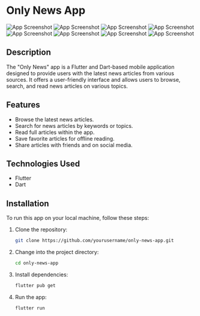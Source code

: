 # Only News App

![App Screenshot](1.png)
![App Screenshot](2.png)
![App Screenshot](3.png)
![App Screenshot](4.png)
![App Screenshot](5.png)
![App Screenshot](6.png)
![App Screenshot](7.png)
![App Screenshot](8.png)

## Description

The "Only News" app is a Flutter and Dart-based mobile application designed to provide users with the latest news articles from various sources. It offers a user-friendly interface and allows users to browse, search, and read news articles on various topics.

## Features

- Browse the latest news articles.
- Search for news articles by keywords or topics.
- Read full articles within the app.
- Save favorite articles for offline reading.
- Share articles with friends and on social media.

## Technologies Used

- Flutter
- Dart

## Installation

To run this app on your local machine, follow these steps:

1. Clone the repository:

   ```bash
   git clone https://github.com/yourusername/only-news-app.git
   ```

2. Change into the project directory:

    ```bash
    cd only-news-app
    ```

3. Install dependencies:

    ```bash
    flutter pub get
    ```

4. Run the app:

    ```bash
    flutter run
    ```




    